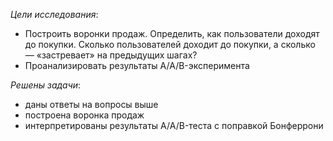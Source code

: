  
_Цели исследования_:  
- Построить воронки продаж. Определить, как пользователи доходят до покупки. Сколько пользователей доходит до покупки, а сколько — «застревает» на предыдущих шагах?
- Проанализировать результаты A/A/B-эксперимента

_Решены задачи_:  
- даны ответы на вопросы выше
- построена воронка продаж
- интерпретированы результаты A/A/B-теста с поправкой Бонферрони


